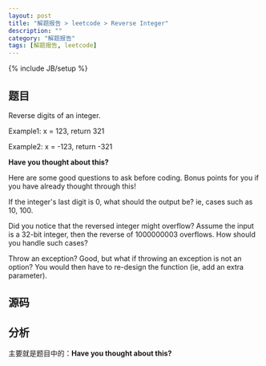 ```yaml
---
layout: post
title: "解题报告 > leetcode > Reverse Integer"
description: ""
category: "解题报告"
tags: [解题报告, leetcode]
---
```

{% include JB/setup %}

## 题目

Reverse digits of an integer.

Example1: x = 123, return 321

Example2: x = -123, return -321

**Have you thought about this?**

Here are some good questions to ask before coding. Bonus points for you if you have already thought through this!

If the integer's last digit is 0, what should the output be? ie, cases such as 10, 100.

Did you notice that the reversed integer might overflow? Assume the input is a 32-bit integer, then the reverse of 1000000003 overflows. How should you handle such cases?

Throw an exception? Good, but what if throwing an exception is not an option? You would then have to re-design the function (ie, add an extra parameter).

## 源码

<script src="https://gist.github.com/squirrel20/530b4549040cd45dbf61.js"></script>

## 分析

主要就是题目中的：**Have you thought about this?**
